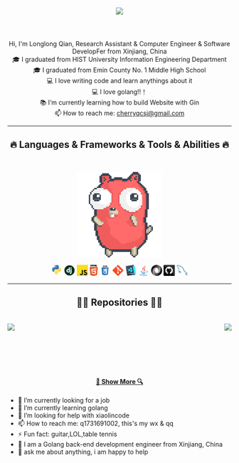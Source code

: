 <!--img align="right" src="https://visitor-badge.laobi.icu/badge?page_id=sFFbLL.sFFbLL"-->

<h1 align="center">
  <a href="https://git.io/typing-svg">
    <img src="https://readme-typing-svg.herokuapp.com/?lines=Hello,+There!+👋;Nice+to+meet+you!&center=true&size=30">
  </a>
</h1>
<br>
<p align="center">
  Hi, I'm Longlong Qian, Research Assistant & Computer Engineer & Software DevelopFer from Xinjiang, China
  <br>
  🎓 I graduated from HIST University Information Engineering Department
  <br>
  🎓 I graduated from Emin County No. 1 Middle High School
  <br>
  💻 I love writing code and learn anythings about it
  <br>
  💻 I love golang!!！
  <br>
  📚 I’m currently learning how to build Website with Gin
  <br>
  📫 How to reach me: <a href="mailto: cherryqcsj@gmail.com">cherryqcsj@gmail.com</a>
</p>

<hr>
<h2 align="center">🔥 Languages & Frameworks & Tools & Abilities 🔥</h2>
<br>
<p align="center">
  <code><img src="images/0b84ea07-b1bc-4b65-bd60-d187be0b57ed.gif"></code>
<!--  <code><img src="images/0b84ea07-b1bc-4b65-bd60-d187be0b57ed.gif"></code>-->
</p>
<p align="center">
  <code><img title="Python" height="25" src="images/python-original.svg"></code>
  <code><img title="Django" height="25" src="images/django.png"></code>
  <code><img title="Javascript" height="25" src="images/javascript.svg"></code>
  <code><img title="HTML5" height="25" src="images/html5.svg"></code>
  <code><img title="CSS" height="25" src="images/css.svg"></code>
  <code><img title="Git" height="25" src="images/git-original.svg"></code>
  <code><img title="Visual Studio Code" height="25" src="images/vscode.png"></code>
  <code><img title="Java" height="25" src="images/java-original.svg"></code>
  <code><img title="JSON" height="25" src="images/json.svg"></code>
  <code><img title="GitHub" height="25" src="images/github.svg"></code>
  <code><img title="MySQL" height="25" src="images/mysql.svg"></code>
</p>
<hr>
<h2 align="center">👨‍💻 Repositories 👨‍💻</h2>
<br>
<div width="100%" align="center">
  <a align="left" href="https://github.com/q-cloud-ll/go_builder" title="go_builder"><img align="left" height="115" src="https://github-readme-stats.vercel.app/api/pin/?username=q-cloud-ll&repo=go_builder&theme=react&border_color=61dafb&border_radius=10"></a>
  <a align="right" href="https://github.com/q-cloud-ll/moyuban" title="moyuban"><img align="right" height="115" src="https://github-readme-stats.vercel.app/api/pin/?username=q-cloud-ll&repo=moyuban&theme=react&border_color=61dafb&border_radius=10"></a>
</div>
</div>
<br><br><br><br><br><br>
<h4 align="center">
  <a href="https://github.com/q-cloud-ll?tab=repositories" title="Show Repositories">🔎 Show More 🔍</a>
</h4>

- 🔭 I’m currently looking for a job
- 🌱 I’m currently learning golang
- 🤔 I’m looking for help with xiaolincode
- 📫 How to reach me: q1731691002, this's my wx & qq
- ⚡ Fun fact: guitar,LOL,table tennis
- 🔭 I am a Golang back-end development engineer from Xinjiang, China
- 💬 ask me about anything, i am happy to help
